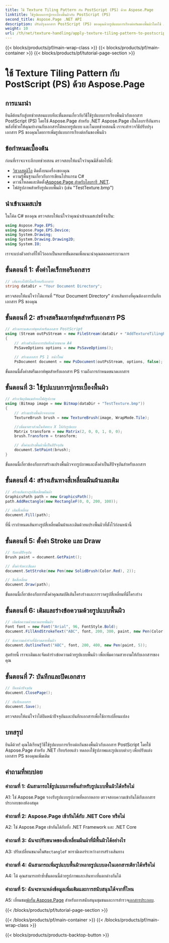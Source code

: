 ```yaml
---
title: ใช้ Texture Tiling Pattern กับ PostScript (PS) ด้วย Aspose.Page
linktitle: ใช้รูปแบบการปูกระเบื้องพื้นผิวกับ PostScript (PS)
second_title: Aspose.Page .NET API
description: ปรับปรุงเอกสาร PostScript (PS) ของคุณด้วยรูปแบบการเรียงต่อกันของพื้นผิวโดยใช้ Aspose.Page สำหรับ .NET ปฏิบัติตามคำแนะนำทีละขั้นตอนของเราเพื่อสัมผัสความสร้างสรรค์
weight: 10
url: /th/net/texture-handling/apply-texture-tiling-pattern-to-postscript-ps/
---
```


{{< blocks/products/pf/main-wrap-class >}}
{{< blocks/products/pf/main-container >}}
{{< blocks/products/pf/tutorial-page-section >}}

# ใช้ Texture Tiling Pattern กับ PostScript (PS) ด้วย Aspose.Page

## การแนะนำ

ยินดีต้อนรับสู่บทช่วยสอนแบบทีละขั้นตอนเกี่ยวกับวิธีใช้รูปแบบการเรียงพื้นผิวกับเอกสาร PostScript (PS) โดยใช้ Aspose.Page สำหรับ .NET Aspose.Page เป็นไลบรารีอันทรงพลังที่ช่วยให้คุณทำงานกับเอกสารได้หลายรูปแบบ และในบทช่วยสอนนี้ เราจะสำรวจวิธีปรับปรุงเอกสาร PS ของคุณโดยการเพิ่มรูปแบบการเรียงต่อกันของพื้นผิว

## ข้อกำหนดเบื้องต้น

ก่อนที่เราจะเจาะลึกบทช่วยสอน ตรวจสอบให้แน่ใจว่าคุณมีสิ่งต่อไปนี้:

- [วิชวลสตูดิโอ](https://visualstudio.microsoft.com/) ติดตั้งบนเครื่องของคุณ
- ความรู้พื้นฐานเกี่ยวกับการเขียนโปรแกรม C#
-  ดาวน์โหลดและติดตั้ง[Aspose.Page สำหรับไลบรารี .NET](https://releases.aspose.com/page/net/).
- ไฟล์รูปภาพสำหรับรูปแบบพื้นผิว (เช่น "TestTexture.bmp")

## นำเข้าเนมสเปซ

ในโค้ด C# ของคุณ ตรวจสอบให้แน่ใจว่าคุณนำเข้าเนมสเปซที่จำเป็น:

```csharp
using Aspose.Page.EPS;
using Aspose.Page.EPS.Device;
using System.Drawing;
using System.Drawing.Drawing2D;
using System.IO;
```

เราจะแบ่งตัวอย่างที่ให้ไว้ออกเป็นหลายขั้นตอนเพื่อแนะนำคุณตลอดกระบวนการ

## ขั้นตอนที่ 1: ตั้งค่าไดเร็กทอรีเอกสาร

```csharp
// เส้นทางไปยังไดเร็กทอรีเอกสาร
string dataDir = "Your Document Directory";
```

ตรวจสอบให้แน่ใจว่าได้แทนที่ "Your Document Directory" ด้วยเส้นทางที่คุณต้องการบันทึกเอกสาร PS ของคุณ

## ขั้นตอนที่ 2: สร้างสตรีมเอาท์พุตสำหรับเอกสาร PS

```csharp
// สร้างกระแสเอาท์พุทสำหรับเอกสาร PostScript
using (Stream outPsStream = new FileStream(dataDir + "AddTextureTilingPattern_outPS.ps", FileMode.Create))
{
    // สร้างตัวเลือกการบันทึกด้วยขนาด A4
    PsSaveOptions options = new PsSaveOptions();

    // สร้างเอกสาร PS 1 หน้าใหม่
    PsDocument document = new PsDocument(outPsStream, options, false);
```

ขั้นตอนนี้ตั้งค่าสตรีมเอาท์พุตสำหรับเอกสาร PS รวมถึงการกำหนดขนาดเอกสาร

## ขั้นตอนที่ 3: ใช้รูปแบบการปูกระเบื้องพื้นผิว

```csharp
// สร้างวัตถุบิตแมปจากไฟล์รูปภาพ
using (Bitmap image = new Bitmap(dataDir + "TestTexture.bmp"))
{
    // สร้างแปรงพื้นผิวจากภาพ
    TextureBrush brush = new TextureBrush(image, WrapMode.Tile);

    //เพิ่มมาตราส่วนในทิศทาง X ให้กับรูปแบบ
    Matrix transform = new Matrix(2, 0, 0, 1, 0, 0);
    brush.Transform = transform;

    // ตั้งค่าแปรงพื้นผิวนี้เป็นสีปัจจุบัน
    document.SetPaint(brush);
}
```

ขั้นตอนนี้เกี่ยวข้องกับการสร้างแปรงพื้นผิวจากรูปภาพและตั้งค่าเป็นสีปัจจุบันสำหรับเอกสาร

## ขั้นตอนที่ 4: สร้างเส้นทางสี่เหลี่ยมผืนผ้าและเติม

```csharp
// สร้างเส้นทางรูปสี่เหลี่ยมผืนผ้า
GraphicsPath path = new GraphicsPath();
path.AddRectangle(new RectangleF(0, 0, 200, 100));

// เติมสี่เหลี่ยม
document.Fill(path);
```

ที่นี่ เรากำหนดเส้นทางรูปสี่เหลี่ยมผืนผ้าและเติมด้วยแปรงพื้นผิวที่ตั้งไว้ก่อนหน้านี้

## ขั้นตอนที่ 5: ตั้งค่า Stroke และ Draw

```csharp
// รับทาสีปัจจุบัน
Brush paint = document.GetPaint();

// ตั้งค่าจังหวะสีแดง
document.SetStroke(new Pen(new SolidBrush(Color.Red), 2));

// ขีดสี่เหลี่ยม
document.Draw(path);
```

ขั้นตอนนี้เกี่ยวข้องกับการตั้งค่าคุณสมบัติเส้นโครงร่างและการวาดรูปสี่เหลี่ยมที่มีโครงร่าง

## ขั้นตอนที่ 6: เติมและร่างข้อความด้วยรูปแบบพื้นผิว

```csharp
// เติมข้อความด้วยลวดลายพื้นผิว
Font font = new Font("Arial", 96, FontStyle.Bold);
document.FillAndStrokeText("ABC", font, 200, 300, paint, new Pen(Color.Black, 2));

// ข้อความเค้าร่างที่มีลวดลายพื้นผิว
document.OutlineText("ABC", font, 200, 400, new Pen(paint, 5));
```

สุดท้ายนี้ เราจะเติมและจัดเค้าร่างข้อความด้วยรูปแบบพื้นผิว เพื่อเพิ่มความสวยงามให้กับเอกสารของคุณ

## ขั้นตอนที่ 7: บันทึกและปิดเอกสาร

```csharp
// ปิดหน้าปัจจุบัน
document.ClosePage();

// บันทึกเอกสาร
document.Save();
```

ตรวจสอบให้แน่ใจว่าได้ปิดหน้าปัจจุบันและบันทึกเอกสารเพื่อใช้การเปลี่ยนแปลง

## บทสรุป

ยินดีด้วย! คุณได้เรียนรู้วิธีใช้รูปแบบการเรียงต่อกันของพื้นผิวกับเอกสาร PostScript โดยใช้ Aspose.Page สำหรับ .NET เรียบร้อยแล้ว ทดลองใช้รูปภาพและรูปแบบต่างๆ เพื่อปรับแต่งเอกสาร PS ของคุณเพิ่มเติม

## คำถามที่พบบ่อย

### คำถามที่ 1: ฉันสามารถใช้รูปแบบภาพอื่นสำหรับรูปแบบพื้นผิวได้หรือไม่

A1: ใช่ Aspose.Page รองรับรูปแบบรูปภาพที่หลากหลาย ตรวจสอบความเข้ากันได้กับเอกสารประกอบของห้องสมุด

### คำถามที่ 2: Aspose.Page เข้ากันได้กับ .NET Core หรือไม่

A2: ใช่ Aspose.Page เข้ากันได้กับทั้ง .NET Framework และ .NET Core

### คำถามที่ 3: ฉันจะปรับขนาดของสี่เหลี่ยมผืนผ้าที่มีพื้นผิวได้อย่างไร

 A3: ปรับเปลี่ยนขนาดใน`RectangleF` พารามิเตอร์ระหว่างการสร้างเส้นทาง

### คำถามที่ 4: ฉันสามารถเพิ่มรูปแบบพื้นผิวหลายรูปแบบลงในเอกสารเดียวได้หรือไม่

A4: ได้ คุณสามารถทำซ้ำขั้นตอนนี้ด้วยรูปภาพและเส้นทางที่แตกต่างกันได้

### คำถามที่ 5: ฉันจะหาแหล่งข้อมูลเพิ่มเติมและการสนับสนุนได้จากที่ไหน

 A5: เยี่ยมชม[ฟอรั่ม Aspose.Page](https://forum.aspose.com/c/page/39) สำหรับการสนับสนุนชุมชนและการสำรวจ[เอกสารประกอบ](https://reference.aspose.com/page/net/).

{{< /blocks/products/pf/tutorial-page-section >}}

{{< /blocks/products/pf/main-container >}}
{{< /blocks/products/pf/main-wrap-class >}}

{{< blocks/products/products-backtop-button >}}
